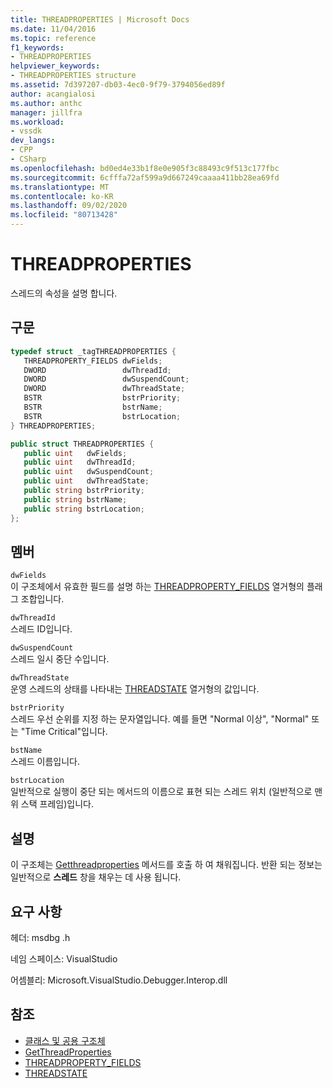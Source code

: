 ```yaml
---
title: THREADPROPERTIES | Microsoft Docs
ms.date: 11/04/2016
ms.topic: reference
f1_keywords:
- THREADPROPERTIES
helpviewer_keywords:
- THREADPROPERTIES structure
ms.assetid: 7d397207-db03-4ec0-9f79-3794056ed89f
author: acangialosi
ms.author: anthc
manager: jillfra
ms.workload:
- vssdk
dev_langs:
- CPP
- CSharp
ms.openlocfilehash: bd0ed4e33b1f8e0e905f3c88493c9f513c177fbc
ms.sourcegitcommit: 6cfffa72af599a9d667249caaaa411bb28ea69fd
ms.translationtype: MT
ms.contentlocale: ko-KR
ms.lasthandoff: 09/02/2020
ms.locfileid: "80713428"
---
```

# <a name="threadproperties"></a>THREADPROPERTIES
스레드의 속성을 설명 합니다.

## <a name="syntax"></a>구문

```cpp
typedef struct _tagTHREADPROPERTIES { 
   THREADPROPERTY_FIELDS dwFields;
   DWORD                 dwThreadId;
   DWORD                 dwSuspendCount;
   DWORD                 dwThreadState;
   BSTR                  bstrPriority;
   BSTR                  bstrName;
   BSTR                  bstrLocation;
} THREADPROPERTIES;
```

```csharp
public struct THREADPROPERTIES { 
   public uint   dwFields;
   public uint   dwThreadId;
   public uint   dwSuspendCount;
   public uint   dwThreadState;
   public string bstrPriority;
   public string bstrName;
   public string bstrLocation;
};
```

## <a name="members"></a>멤버
 `dwFields`\
 이 구조체에서 유효한 필드를 설명 하는 [THREADPROPERTY_FIELDS](../../../extensibility/debugger/reference/threadproperty-fields.md) 열거형의 플래그 조합입니다.

 `dwThreadId`\
 스레드 ID입니다.

 `dwSuspendCount`\
 스레드 일시 중단 수입니다.

 `dwThreadState`\
 운영 스레드의 상태를 나타내는 [THREADSTATE](../../../extensibility/debugger/reference/threadstate.md) 열거형의 값입니다.

 `bstrPriority`\
 스레드 우선 순위를 지정 하는 문자열입니다. 예를 들면 "Normal 이상", "Normal" 또는 "Time Critical"입니다.

 `bstName`\
 스레드 이름입니다.

 `bstrLocation`\
 일반적으로 실행이 중단 되는 메서드의 이름으로 표현 되는 스레드 위치 (일반적으로 맨 위 스택 프레임)입니다.

## <a name="remarks"></a>설명
 이 구조체는 [Getthreadproperties](../../../extensibility/debugger/reference/idebugthread2-getthreadproperties.md) 메서드를 호출 하 여 채워집니다. 반환 되는 정보는 일반적으로 **스레드** 창을 채우는 데 사용 됩니다.

## <a name="requirements"></a>요구 사항
 헤더: msdbg .h

 네임 스페이스: VisualStudio

 어셈블리: Microsoft.VisualStudio.Debugger.Interop.dll

## <a name="see-also"></a>참조
- [클래스 및 공용 구조체](../../../extensibility/debugger/reference/structures-and-unions.md)
- [GetThreadProperties](../../../extensibility/debugger/reference/idebugthread2-getthreadproperties.md)
- [THREADPROPERTY_FIELDS](../../../extensibility/debugger/reference/threadproperty-fields.md)
- [THREADSTATE](../../../extensibility/debugger/reference/threadstate.md)
